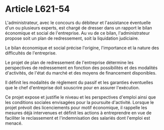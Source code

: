 # Article L621-54

L'administrateur, avec le concours du débiteur et l'assistance éventuelle d'un ou plusieurs experts, est chargé de dresser dans un rapport le bilan économique et social de l'entreprise. Au vu de ce bilan, l'administrateur propose soit un plan de redressement, soit la liquidation judiciaire.

Le bilan économique et social précise l'origine, l'importance et la nature des difficultés de l'entreprise.

Le projet de plan de redressement de l'entreprise détermine les perspectives de redressement en fonction des possibilités et des modalités d'activités, de l'état du marché et des moyens de financement disponibles.

Il définit les modalités de règlement du passif et les garanties éventuelles que le chef d'entreprise doit souscrire pour en assurer l'exécution.

Ce projet expose et justifie le niveau et les perspectives d'emploi ainsi que les conditions sociales envisagées pour la poursuite d'activité. Lorsque le projet prévoit des licenciements pour motif économique, il rappelle les mesures déjà intervenues et définit les actions à entreprendre en vue de faciliter le reclassement et l'indemnisation des salariés dont l'emploi est menacé.
